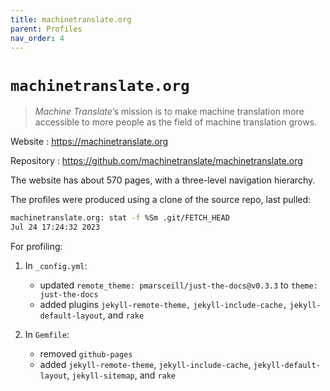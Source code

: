 ```yaml
---
title: machinetranslate.org
parent: Profiles
nav_order: 4
---
```


# `machinetranslate.org`

> _Machine Translate_’s mission is to make machine translation more accessible to more people as the field of machine translation grows.

Website
: <https://machinetranslate.org>

Repository
: <https://github.com/machinetranslate/machinetranslate.org>

The website has about 570 pages, with a three-level navigation hierarchy.

The profiles were produced using a clone of the source repo, last pulled:

```sh
machinetranslate.org: stat -f %Sm .git/FETCH_HEAD
Jul 24 17:24:32 2023
```

For profiling:

1.  In `_config.yml`:

    - updated `remote_theme: pmarsceill/just-the-docs@v0.3.3` to `theme: just-the-docs`
    - added plugins `jekyll-remote-theme,` `jekyll-include-cache,` `jekyll-default-layout`, and `rake`

1.  In `Gemfile`:

    - removed `github-pages`
    - added `jekyll-remote-theme`, `jekyll-include-cache`, `jekyll-default-layout`, `jekyll-sitemap`, and `rake` 
